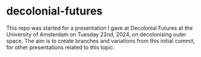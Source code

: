 # decolonial-futures
This repo was started for a presentation I gave at Decolonial Futures at the University of Amsterdam on Tuesday 22nd, 2024, on decolonising outer space. The aim is to create branches and variations from this initial commit, for other presentations related to this topic.
